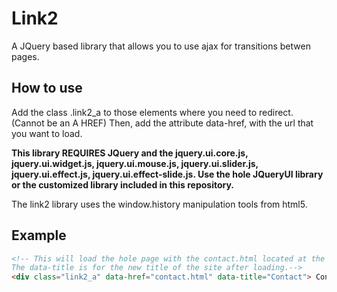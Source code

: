 Link2
=====

A JQuery based library that allows you to use ajax for transitions betwen pages.

How to use
----------

Add the class .link2_a to those elements where you need to redirect. (Cannot be an A HREF) 
Then, add the attribute data-href, with the url that you want to load.

**This library REQUIRES JQuery and the jquery.ui.core.js, jquery.ui.widget.js, jquery.ui.mouse.js, jquery.ui.slider.js, jquery.ui.effect.js, jquery.ui.effect-slide.js. Use the hole JQueryUI library or the customized library included in this repository.**

The link2 library uses the window.history manipulation tools from html5.

Example
-------
```HTML
<!-- This will load the hole page with the contact.html located at the same location of this file. 
The data-title is for the new title of the site after loading.-->
<div class="link2_a" data-href="contact.html" data-title="Contact"> Contact </div>
```


